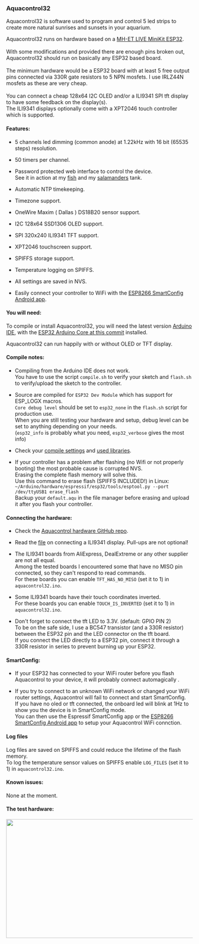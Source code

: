 ### Aquacontrol32

Aquacontrol32 is software used to program and control 5 led strips to create more natural sunrises and sunsets in your aquarium.

Aquacontrol32 runs on hardware based on a [MH-ET LIVE MiniKit ESP32](http://mh.nodebb.com/topic/8/new-mh-et-live-minikit-for-esp32).
<br><br>With some modifications and provided there are enough pins broken out, Aquacontrol32 should run on basically any ESP32 based board.
<br><br>The minimum hardware would be a ESP32 board with at least 5 free output pins connected via 330R gate resistors to 5 NPN mosfets. I use IRLZ44N mosfets as these are very cheap.
<br><br>You can connect a cheap 128x64 I2C OLED and/or a ILI9341 SPI tft display to have some feedback on the display(s).
<br>The ILI9341 displays optionally come with a XPT2046 touch controller which is supported.
#### Features:

- 5 channels led dimming (common anode) at 1.22kHz with 16 bit (65535 steps) resolution.

- 50 timers per channel.

- Password protected web interface to control the device.
<br>See it in action at my [fish](http://vissen.wasietsmet.nl/) and my [salamanders](http://salamanders.wasietsmet.nl/) tank.

- Automatic NTP timekeeping.

- Timezone support.

- OneWire Maxim ( Dallas ) DS18B20 sensor support.

- I2C 128x64 SSD1306 OLED support.

- SPI 320x240 ILI9341 TFT support.

- XPT2046 touchscreen support.

- SPIFFS storage support.

- Temperature logging on SPIFFS.

- All settings are saved in NVS.

- Easily connect your controller to WiFi with the [ESP8266 SmartConfig Android app](https://play.google.com/store/apps/details?id=com.cmmakerclub.iot.esptouch&hl=nl).


#### You will need:

To compile or install Aquacontrol32, you will need the latest version [Arduino IDE](https://arduino.cc/), with the [ESP32 Arduino Core at this commit](https://github.com/espressif/arduino-esp32/commit/3a4ec66d41615cbb1c3e830cb6e761cdc4cca9d3) installed.

Aquacontrol32 can run happily with or without OLED or TFT display.

#### Compile notes:

- Compiling from the Arduino IDE does not work.
<br>You have to use the script `compile.sh` to verify your sketch and `flash.sh` to verify/upload the sketch to the controller.

- Source are compiled for `ESP32 Dev Module` which has support for ESP_LOGX macros.
<br>`Core debug level` should be set to `esp32_none` in the `flash.sh` script for production use.
<br>When you are still testing your hardware and setup, debug level can be set to anything depending on your needs.
<br>(`esp32_info` is probably what you need, `esp32_verbose` gives the most info)

- Check your [compile settings](compile_options.md) and [used libraries](libraries.md).

- If your controller has a problem after flashing (no Wifi or not properly booting) the most probable cause is corrupted NVS.
<br>Erasing the complete flash memory will solve this.
<br>Use this command to erase flash (SPIFFS INCLUDED!) in Linux:
<br>`~/Arduino/hardware/espressif/esp32/tools/esptool.py --port /dev/ttyUSB1 erase_flash`
<br>Backup your `default.aqu` in the file manager before erasing and upload it after you flash your controller.

#### Connecting the hardware:
- Check the [Aquacontrol hardware GitHub repo](https://github.com/CelliesProjects/aquacontrol-hardware).

- Read the [file](tft_board_pins.md) on connecting a ILI9341 display. Pull-ups are not optional!

- The ILI9341 boards from AliExpress, DealExtreme or any other supplier are not all equal.
<br>Among the tested boards I encountered some that have no MISO pin connected, so they can't respond to read commands.
<br>For these boards you can enable `TFT_HAS_NO_MISO` (set it to 1) in `aquacontrol32.ino`.

- Some ILI9341 boards have their touch coordinates inverted.
<br>For these boards you can enable `TOUCH_IS_INVERTED` (set it to 1) in `aquacontrol32.ino`.

- Don't forget to connect the tft LED to 3.3V. (default: GPIO PIN 2)
<br>To be on the safe side, I use a BC547 transistor (and a 330R resistor) between the ESP32 pin and the LED connector on the tft board.
<br>If you connect the LED directly to a ESP32 pin, connect it through a 330R resistor in series to prevent burning up your ESP32.

#### SmartConfig:

- If your ESP32 has connected to your WiFi router before you flash Aquacontrol to your device, it will probably connect automagically .

- If you try to connect to an unknown WiFi network or changed your WiFi router settings, Aquacontrol will fail to connect and start SmartConfig.
<br>If you have no oled or tft connected, the onboard led will blink at 1Hz to show you the device is in SmartConfig mode.
<br>You can then use the Espressif SmartConfig app or the [ESP8266 SmartConfig Android app](https://play.google.com/store/apps/details?id=com.cmmakerclub.iot.esptouch&hl=nl) to setup your Aquacontrol WiFi connction.

#### Log files

Log files are saved on SPIFFS and could reduce the lifetime of the flash memory.
<br>To log the temperature sensor values on SPIFFS enable `LOG_FILES` (set it to 1) in `aquacontrol32.ino`.  

#### Known issues:

None at the moment.

#### The test hardware:

<a href="https://user-images.githubusercontent.com/24290108/33763793-1df0fe98-dc12-11e7-82a5-853e5a1d07d1.JPG"><img src="https://user-images.githubusercontent.com/24290108/33763798-2385a69c-dc12-11e7-81c4-2429f2fb88fd.JPG" height="320" width="512" ></a>
